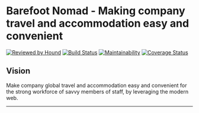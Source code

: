# Barefoot Nomad - Making company travel and accommodation easy and convenient

[![Reviewed by Hound](https://img.shields.io/badge/Reviewed_by-Hound-8E64B0.svg)](https://houndci.com)  [![Build Status](https://travis-ci.com/andela/phoenix-bn-backend.svg?branch=develop)](https://travis-ci.com/andela/phoenix-bn-backend) [![Maintainability](https://api.codeclimate.com/v1/badges/28351a9e117de0ecbba0/maintainability)](https://codeclimate.com/github/andela/phoenix-bn-backend/maintainability) [![Coverage Status](https://coveralls.io/repos/github/andela/phoenix-bn-backend/badge.svg?branch=develop)](https://coveralls.io/github/andela/phoenix-bn-backend?branch=develop)

## Vision

Make company global travel and accommodation easy and convenient for the strong workforce of savvy members of staff, by leveraging the modern web.

---
